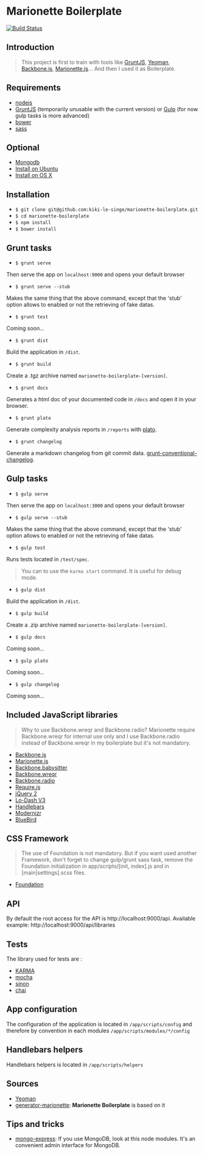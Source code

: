 # Marionette Boilerplate

[![Build Status](https://travis-ci.org/kiki-le-singe/marionette-boilerplate.svg?branch=master)](https://travis-ci.org/kiki-le-singe/marionette-boilerplate)

## Introduction

> This project is first to train with tools like [GruntJS](http://gruntjs.com/), [Yeoman](http://yeoman.io/), [Backbone.js](http://backbonejs.org/), [Marionette.js](http://marionettejs.com/)... And then I used it as Boilerplate.

## Requirements

 * [nodejs](http://nodejs.org/)
 * [GruntJS](http://gruntjs.com/) (temporarily unusable with the current version) or [Gulp](http://gulpjs.com/) (for now gulp tasks is more advanced)
 * [bower](http://bower.io/)
 * [sass](http://sass-lang.com/)

## Optional

 * [Mongodb](http://www.mongodb.org/)
  * [Install on Ubuntu](http://docs.mongodb.org/manual/tutorial/install-mongodb-on-ubuntu/)
  * [Install on OS X](http://docs.mongodb.org/manual/tutorial/install-mongodb-on-os-x/)

## Installation

* `$ git clone git@github.com:kiki-le-singe/marionette-boilerplate.git`
* `$ cd marionette-boilerplate`
* `$ npm install`
* `$ bower install`

## Grunt tasks

* `$ grunt serve`

Then serve the app on `localhost:9000` and opens your default browser

* `$ grunt serve --stub`

Makes the same thing that the above command, except that the 'stub' option allows to enabled or not the retrieving of fake datas.

* `$ grunt test`

Coming soon...

* `$ grunt dist`

Build the application in `/dist`.

* `$ grunt build`

Create a .tgz archive named `marionette-boilerplate-[version]`.

* `$ grunt docs`

Generates a html doc of your documented code in `/docs` and open it in your browser.

* `$ grunt plato`

Generate complexity analysis reports in `/reports` with [plato](https://github.com/es-analysis/plato).

* `$ grunt changelog`

Generate a markdown changelog from git commit data.
[grunt-conventional-changelog](https://www.npmjs.com/package/grunt-conventional-changelog).

## Gulp tasks

* `$ gulp serve`

Then serve the app on `localhost:3000` and opens your default browser

* `$ gulp serve --stub`

Makes the same thing that the above command, except that the 'stub' option allows to enabled or not the retrieving of fake datas.

* `$ gulp test`

Runs tests located in `/test/spec`.

> You can to use the `karma start` command. It is useful for debug mode.

* `$ gulp dist`

Build the application in `/dist`.

* `$ gulp build`

Create a .zip archive named `marionette-boilerplate-[version]`.

* `$ gulp docs`

Coming soon...

* `$ gulp plato`

Coming soon...

* `$ gulp changelog`

Coming soon...

## Included JavaScript libraries

 > Why to use Backbone.wreqr and Backbone.radio? Marionette require Backbone.wreqr for internal use only and I use Backbone.radio instead of Backbone.wreqr in my boilerplate but it's not mandatory.

 * [Backbone.js](http://backbonejs.org/)
 * [Marionette.js](http://marionettejs.com/)
 * [Backbone.babysitter](https://github.com/marionettejs/backbone.babysitter)
 * [Backbone.wreqr](https://github.com/marionettejs/backbone.wreqr)
 * [Backbone.radio](https://github.com/marionettejs/backbone.radio)
 * [Require.js](http://requirejs.org/)
 * [jQuery 2](http://jquery.com/)
 * [Lo-Dash V3](http://lodash.com/)
 * [Handlebars](http://handlebarsjs.com/)
 * [Modernizr](http://modernizr.com/)
 * [BlueBird](https://github.com/petkaantonov/bluebird)

## CSS Framework

> The use of Foundation is not mandatory. But if you want used another Framework, don't forget to change gulp/grunt sass task, remove the Foundation initialization in app/scripts/[init, index].js and in [main|settings].scss files.

* [Foundation](http://foundation.zurb.com/)

## API

By default the root access for the API is http://localhost:9000/api. Available example: http://localhost:9000/api/libraries

## Tests

The library used for tests are :

 * [KARMA](http://karma-runner.github.io/)
 * [mocha](http://mochajs.org/)
 * [sinon](http://sinonjs.org/)
 * [chai](http://chaijs.com/)

## App configuration

The configuration of the application is located in `/app/scripts/config` and therefore by convention in each modules `/app/scripts/modules/*/config`

## Handlebars helpers

Handlebars helpers is located in `/app/scripts/helpers`

## Sources

 * [Yeoman](http://yeoman.io/)
 * [generator-marionette](https://github.com/mrichard/generator-marionette): **Marionette Boilerplate** is based on it

## Tips and tricks

 * [mongo-express](https://www.npmjs.org/package/mongo-express): If you use MongoDB, look at this node modules. It's an convenient admin interface for MongoDB.
